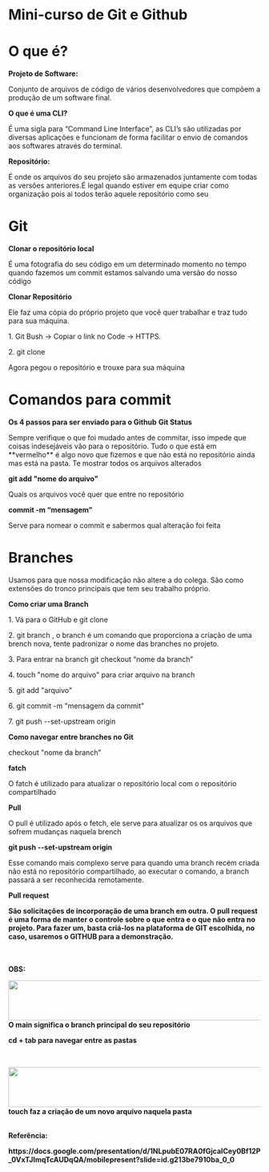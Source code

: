 # Mini-curso de Git e Github

  <h1> O que é? </h1>
    <strong> Projeto de Software: </strong>
      <p> Conjunto de arquivos de código de vários desenvolvedores que compõem a produção de um software final. </p>
    <strong>O que é uma CLI?</strong>
      <p> É uma sigla para “Command Line Interface”, as CLI’s são utilizadas por diversas aplicações e funcionam de forma facilitar o envio de comandos aos softwares         através do terminal. </p>
    <strong>Repositório:</strong>
      <p> É onde os arquivos do seu projeto são armazenados juntamente com todas as versões anteriores.É legal quando estiver em equipe criar como organização pois ai todos terão aquele repositório como seu </p>
  
  <h1> Git </h1>
    <strong> Clonar o repositório local</strong>
      <p> É uma fotografia do seu código em um determinado momento no tempo quando fazemos um commit estamos salvando uma versão do nosso código </p>
      <p><strong>Clonar Repositório</strong></p>
      <p> Ele faz uma cópia do próprio projeto que você quer trabalhar e traz tudo para sua máquina. </p>
      <p> 1. Git Bush -> Copiar o link no Code -> HTTPS.</p>
      <p> 2. git clone <url> </p>
      <p> Agora pegou o repositório e trouxe para sua máquina </p>
  
  <h1> Comandos para commit </h1>
    <strong> Os 4 passos para ser enviado para o Github</strong> 
    <strong> Git Status </strong>
      <p> Sempre verifique o que foi mudado antes de commitar, isso impede que coisas indesejáveis vão para o repositório. Tudo o que está em **vermelho** é algo novo       que fizemos e que não está no repositório ainda mas está na pasta. Te mostrar todos os arquivos alterados</p>
    <strong> git add "nome do arquivo" </strong>
      <p> Quais os arquivos você quer que entre no repositório</p>
    <strong> commit -m “mensagem” </strong>
      <p> Serve para nomear o commit e sabermos qual alteração foi feita </p>
  
  <h1> Branches </h1>
    <p> Usamos para que nossa modificação não altere a do colega. São como extensões do tronco principais que tem seu trabalho próprio. </p>
    <strong> Como criar uma Branch  </strong>
      <p>1. Vá para o GitHub  e git clone </p>
      <p>2. git branch <nome da branch> , o branch é um comando que proporciona a criação de uma brench nova, tente padronizar o nome das branches no projeto.</p>
      <p>3. Para entrar na branch git checkout “nome da branch” </p>
      <p>4. touch "nome do arquivo" para criar arquivo na branch </p>
      <p>5. git add "arquivo" </p>
      <p>6. git commit -m "mensagem da commit"</p>
      <p>7. git push --set-upstream origin</p>
    <strong> Como navegar entre branches no Git </strong>
      <p>checkout "nome da branch"</p>
    <strong> fatch </strong>
        <p> O fatch é utilizado para atualizar o repositório local com o repositório compartilhado </p>
      <strong>Pull</strong>
        <p> O pull é utilizado após o fetch, ele serve para atualizar os os arquivos que sofrem mudanças naquela brench</p>
      <strong>git push --set-upstream origin</strong>
      <p>Esse comando mais complexo serve para quando uma branch recém criada não está no repositório compartilhado, ao executar o comando, a branch passará a ser reconhecida remotamente.</p>
      <strong>Pull request<strong>
        <p>São solicitações de incorporação de uma branch em outra. O pull request é uma forma de manter o controle sobre o que entra e o que não entra no projeto. Para fazer um, basta criá-los na plataforma de GIT escolhida, no caso, usaremos o GITHUB para a demonstração.</p>
  <br>
  <br>
  <strong> OBS: </strong>
  <br>
  <p><img align="left"  height="80" width="600" src="https://dune-soprano-18f.notion.site/image/https%3A%2F%2Fs3-us-west-2.amazonaws.com%2Fsecure.notion-static.com%2F7f5de5cc-df04-480d-8e30-85834f37e3d0%2FUntitled.png?id=1e88ae50-a555-4084-ba17-748505801502&table=block&spaceId=d742f9fe-0c3e-4980-888f-b424ff5cf418&width=820&userId=&cache=v2"></p>
  <p> O main significa o branch principal do seu repositório</p>
  <p>cd + tab para navegar entre as pastas</p>
  <br>
  <p><img align="left" height="80" width="600" src="https://dune-soprano-18f.notion.site/image/https%3A%2F%2Fs3-us-west-2.amazonaws.com%2Fsecure.notion-static.com%2Feb6236e9-9f48-4b5b-afe4-9e027aa31026%2FUntitled.png?id=34ea8a2c-a113-4d3d-be6e-bb868e2f7afd&table=block&spaceId=d742f9fe-0c3e-4980-888f-b424ff5cf418&width=820&userId=&cache=v2"></p>
  <p>touch faz a criação de um novo arquivo naquela pasta</p>
    <br>
    <strong> Referência: </strong>
    <p>https://docs.google.com/presentation/d/1NLpubE07RA0fGjcaICey0Bf12P_0VxTJImqTcAUDqQA/mobilepresent?slide=id.g213be7910ba_0_0</p>
  
  
  
  
  
   
  
